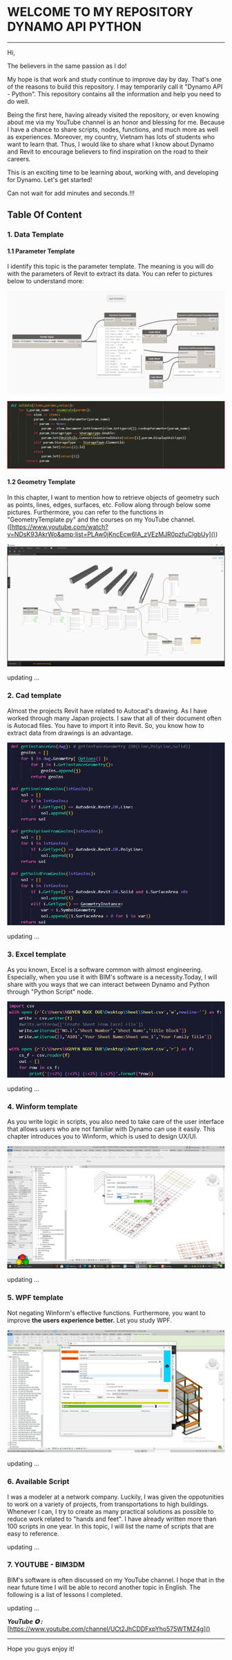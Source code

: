 # WELCOME TO MY REPOSITORY DYNAMO API PYTHON

---

Hi,

The believers in the same passion as I do!

My hope is that work and study continue to improve day by day. That's one of the reasons to build this repository. I may temporarily call it "Dynamo API - Python". This repository contains all the information and help you need to do well.

Being the first here, having already visited the repository, or even knowing about me via my YouTube channel is an honor and blessing for me. Because I have a chance to share scripts, nodes, functions, and much more as well as experiences. Moreover, my country, Vietnam has lots of students who want to learn that. Thus, I would like to share what I know about Dynamo and Revit to encourage believers to find inspiration on the road to their careers.

This is an exciting time to be learning about, working with, and developing for Dynamo. Let's get started!

Can not wait for add minutes and seconds.!!!

## Table Of Content

### 1. Data Template

#### 1.1 Parameter Template

I identify this topic is the parameter template. The meaning is you will do with the parameters of Revit to extract its data. You can refer to pictures below to understand more:

![1668322538174](image/README/1668322538174.png "Get - Set Parameter Value By Name")

![1668322722758](image/README/1668322722758.png)

#### 1.2 Geometry Template

In this chapter, I want to mention how to retrieve objects of geometry such as points, lines, edges, surfaces, etc. Follow along through below some pictures. Furthermore, you can refer to the functions in "GeometryTemplate.py" and the courses on my YouTube channel. ([https://www.youtube.com/watch?v=NDsK93AkrWo&amp;list=PLAw0jKncEcw6IA_zVEzMJR0pzfuClgbUy]())

![1668313093683](image/README/1668313093683.png)

updating ...

### 2. Cad template

Almost the projects Revit have related to Autocad's drawing. As I have worked through many Japan projects. I saw that all of their document often is Autocad files. You have to import it into Revit. So, you know how to extract data from drawings is an advantage.

![1668322860008](image/README/1668322860008.png)

updating ...

### 3. Excel template

As you known, Excel is a software common with almost engineering. Especially, when you use it with BIM's software is a necessity.Today, I will share with you ways that we can interact between Dynamo and Python through "Python Script" node.

![1668322986908](image/README/1668322986908.png)

updating ...


### 4. Winform template

As you write logic in scripts, you also need to take care of the user interface that allows users who are not familiar with Dynamo can use it easily. This chapter introduces you to Winform, which is used to design UX/UI.

![1668323173290](image/README/1668323173290.png)

updating ...

### 5. WPF template

Not negating Winform's effective functions. Furthermore, you want to improve **the users experience better.** Let you study WPF.

![1668323231190](image/README/1668323231190.png)

updating ...

### 6. Available Script

I was a modeler at a network company. Luckily, I was given the oppotunities to work on a variety of projects, from transportations to high buildings. Whenever I can, I try to create as many practical solutions as possible to reduce work related to "hands and feet". I have already written more than 100 scripts in one year. In this topic, I will list the name of scripts that are easy to reference.

updating ...

### 7. YOUTUBE - BIM3DM

BIM's software is often discussed on my YouTube channel. I hope that in the near future time I will be able to record another topic in English. The following is a list of lessons I completed.

updating ...

**_YouTube ✪ :_** [https://www.youtube.com/channel/UCt2JhCDDFxpYho575WTMZ4g]()

---

Hope you guys enjoy it!
